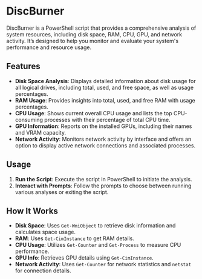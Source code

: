# DiscBurner

DiscBurner is a PowerShell script that provides a comprehensive analysis of system resources, including disk space, RAM, CPU, GPU, and network activity. It’s designed to help you monitor and evaluate your system's performance and resource usage.

## Features

- **Disk Space Analysis**: Displays detailed information about disk usage for all logical drives, including total, used, and free space, as well as usage percentages.
- **RAM Usage**: Provides insights into total, used, and free RAM with usage percentages.
- **CPU Usage**: Shows current overall CPU usage and lists the top CPU-consuming processes with their percentage of total CPU time.
- **GPU Information**: Reports on the installed GPUs, including their names and VRAM capacity.
- **Network Activity**: Monitors network activity by interface and offers an option to display active network connections and associated processes.

## Usage

1. **Run the Script**: Execute the script in PowerShell to initiate the analysis.
2. **Interact with Prompts**: Follow the prompts to choose between running various analyses or exiting the script.

## How It Works

- **Disk Space**: Uses `Get-WmiObject` to retrieve disk information and calculates space usage.
- **RAM**: Uses `Get-CimInstance` to get RAM details.
- **CPU Usage**: Utilizes `Get-Counter` and `Get-Process` to measure CPU performance.
- **GPU Info**: Retrieves GPU details using `Get-CimInstance`.
- **Network Activity**: Uses `Get-Counter` for network statistics and `netstat` for connection details.
